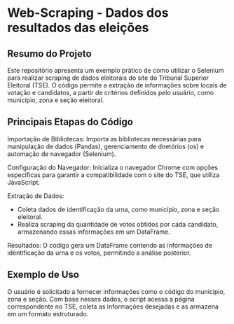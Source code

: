 # Web-Scraping - Dados dos resultados das eleições

## Resumo do Projeto
Este repositório apresenta um exemplo prático de como utilizar o Selenium para realizar scraping de dados eleitorais do site do Tribunal Superior Eleitoral (TSE). O código permite a extração de informações sobre locais de votação e candidatos, a partir de critérios definidos pelo usuário, como município, zona e seção eleitoral.

## Principais Etapas do Código
Importação de Bibliotecas: Importa as bibliotecas necessárias para manipulação de dados (Pandas), gerenciamento de diretórios (os) e automação de navegador (Selenium).

Configuração do Navegador: Inicializa o navegador Chrome com opções específicas para garantir a compatibilidade com o site do TSE, que utiliza JavaScript.

Extração de Dados:
* Coleta dados de identificação da urna, como município, zona e seção eleitoral.
* Realiza scraping da quantidade de votos obtidos por cada candidato, armazenando essas informações em um DataFrame.

Resultados: O código gera um DataFrame contendo as informações de identificação da urna e os votos, permitindo a análise posterior.

## Exemplo de Uso
O usuário é solicitado a fornecer informações como o código do município, zona e seção. Com base nesses dados, o script acessa a página correspondente no TSE, coleta as informações desejadas e as armazena em um formato estruturado.
